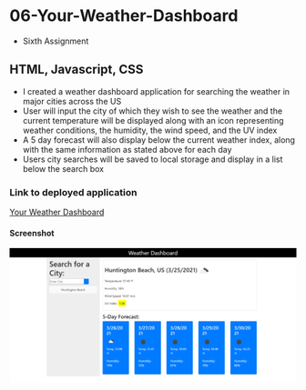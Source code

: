 # 06-Your-Weather-Dashboard
- Sixth Assignment

## HTML, Javascript, CSS
- I created a weather dashboard application for searching the weather in major cities across the US
- User will input the city of which they wish to see the weather and the current temperature will be displayed along with an icon 
  representing weather conditions, the humidity, the wind speed, and the UV index
- A 5 day forecast will also display below the current weather index, along with the same information as stated above for each day
- Users city searches will be saved to local storage and display in a list below the search box

### Link to deployed application
<a href= "https://lyndseyfin.github.io/06-Your-Weather-Dashboard/">Your Weather Dashboard</a>

#### Screenshot
![screenshot](images/wd.png)


